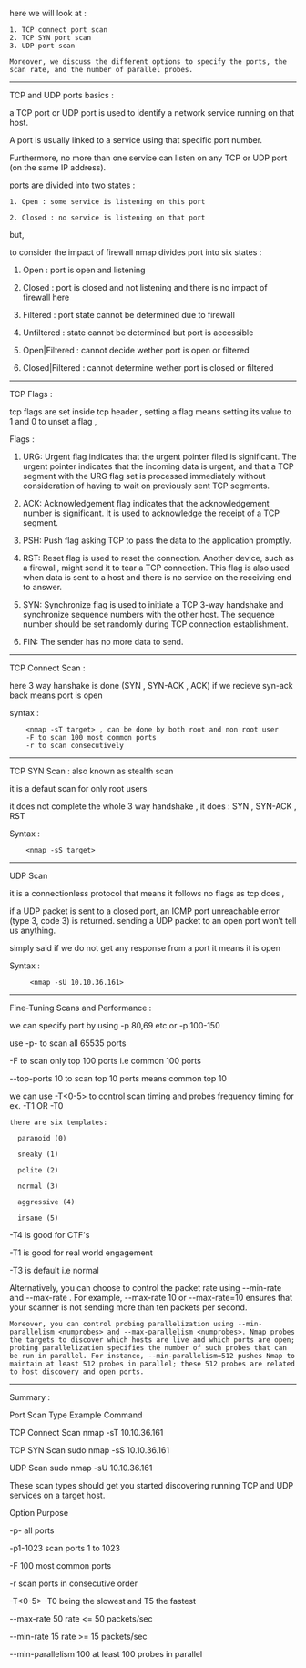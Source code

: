 here we will look at : 

	1. TCP connect port scan
	2. TCP SYN port scan
	3. UDP port scan
	
	Moreover, we discuss the different options to specify the ports, the scan rate, and the number of parallel probes.

-------

TCP and UDP ports basics : 

a TCP port or UDP port is used to identify a network service running on that host. 

A port is usually linked to a service using that specific port number. 

 Furthermore, no more than one service can listen on any TCP or UDP port (on the same IP address).

ports are divided into two states : 

	1. Open : some service is listening on this port 

	2. Closed : no service is listening on that port 

but, 

to consider the impact of firewall nmap divides port into six states : 

1. Open : port is open and listening 

2. Closed : port is closed and not listening and there is no impact of firewall here 

3. Filtered : port state cannot be determined due to firewall 

4. Unfiltered : state cannot be determined but port is accessible 

5. Open|Filtered : cannot decide wether port is open or filtered 

6. Closed|Filtered : cannot determine wether port is closed or filtered 

----------

TCP Flags : 

tcp flags are set inside tcp header , setting a flag means setting its value to 1 and 0 to unset a flag , 

Flags : 

1. URG: Urgent flag indicates that the urgent pointer filed is significant. The urgent pointer indicates that the incoming data is urgent, and that a TCP segment with the URG flag set is processed immediately without consideration of having to wait on previously sent TCP segments.

2. ACK: Acknowledgement flag indicates that the acknowledgement number is significant. It is used to acknowledge the receipt of a TCP segment.

3. PSH: Push flag asking TCP to pass the data to the application promptly.

4. RST: Reset flag is used to reset the connection. Another device, such as a firewall, might send it to tear a TCP connection. This flag is also used when data is sent to a host and there is no service on the receiving end to answer.

5. SYN: Synchronize flag is used to initiate a TCP 3-way handshake and synchronize sequence numbers with the other host. The sequence number should be set randomly during TCP connection establishment.

6. FIN: The sender has no more data to send.

--------

TCP Connect Scan : 

here 3 way hanshake is done (SYN , SYN-ACK , ACK) if we recieve syn-ack back means port is open  

syntax : 
		
		<nmap -sT target> , can be done by both root and non root user 
		-F to scan 100 most common ports 
		-r to scan consecutively 

-----

TCP SYN Scan : also known as stealth scan 

it is a defaut scan for only root users

it does not complete the whole 3 way handshake , it does : SYN , SYN-ACK , RST

Syntax : 

		<nmap -sS target>

-------

UDP Scan 

it is a connectionless protocol that means it follows no flags as tcp does , 

if a UDP packet is sent to a closed port, an ICMP port unreachable error (type 3, code 3) is returned. sending a UDP packet to an open port won’t tell us anything.

simply said if we do not get any response from a port it means it is open 

Syntax : 

		 <nmap -sU 10.10.36.161>

-------

Fine-Tuning Scans and Performance : 

we can specify port by using -p 80,69 etc or -p 100-150

use -p- to scan all 65535 ports 

-F to scan only top 100 ports i.e common 100 ports 

--top-ports 10 to scan top 10 ports means common top 10

we can use -T<0-5> to control scan timing and probes frequency timing for ex. -T1 OR -T0 

	there are six templates:

      paranoid (0)
      
      sneaky (1)
      
      polite (2)
      
      normal (3)
      
      aggressive (4)
      
      insane (5)

 -T4 is good for CTF's 

 -T1 is good for real world engagement

 -T3 is default i.e normal 


 Alternatively, you can choose to control the packet rate using --min-rate <number> and --max-rate <number>. For example, --max-rate 10 or --max-rate=10 ensures that your scanner is not sending more than ten packets per second.

 	Moreover, you can control probing parallelization using --min-parallelism <numprobes> and --max-parallelism <numprobes>. Nmap probes the targets to discover which hosts are live and which ports are open; probing parallelization specifies the number of such probes that can be run in parallel. For instance, --min-parallelism=512 pushes Nmap to maintain at least 512 probes in parallel; these 512 probes are related to host discovery and open ports.

---------

Summary : 

Port Scan Type	       Example Command

TCP Connect Scan	   nmap -sT 10.10.36.161

TCP SYN Scan	       sudo nmap -sS 10.10.36.161

UDP Scan	           sudo nmap -sU 10.10.36.161

These scan types should get you started discovering running TCP and UDP services on a target host.

Option	        Purpose

-p-	                      all ports

-p1-1023	              scan ports 1 to 1023

-F	                      100 most common ports

-r	                      scan ports in consecutive order

-T<0-5>	                 -T0 being the slowest and T5 the fastest

--max-rate 50	          rate <= 50 packets/sec

--min-rate 15	          rate >= 15 packets/sec

--min-parallelism 100	  at least 100 probes in parallel



